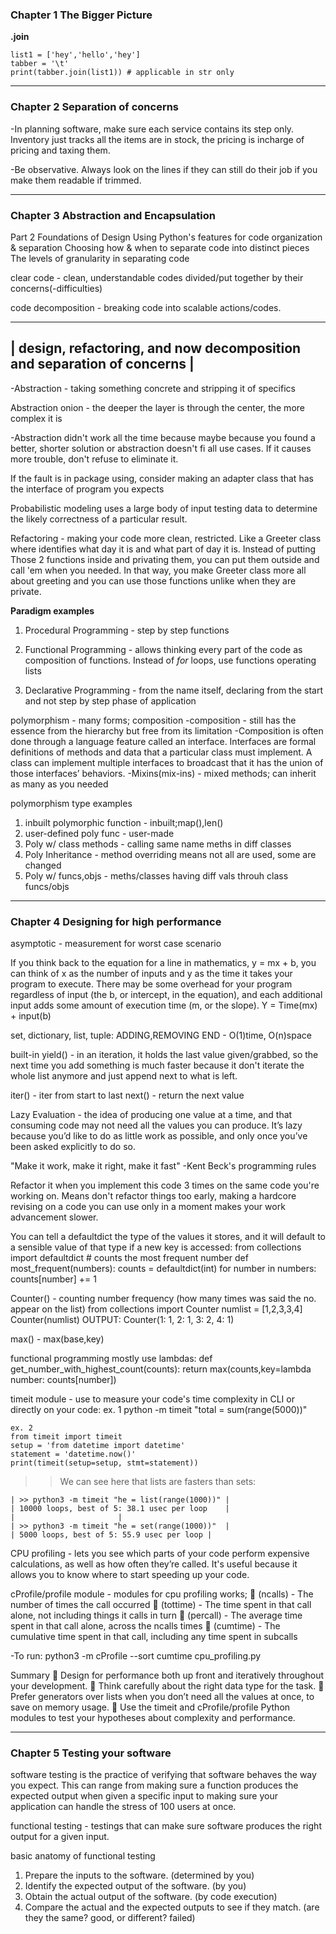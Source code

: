 ### Chapter 1 The Bigger Picture
**.join**
```
list1 = ['hey','hello','hey']
tabber = '\t'
print(tabber.join(list1)) # applicable in str only
```


***
### Chapter 2 Separation of concerns
-In planning software, make sure each service contains its step only. Inventory 
just tracks all the items are in stock, the pricing is incharge of pricing and 
taxing them.

-Be observative. Always look on the lines if they can still do their job if you 
make them readable if trimmed.


***
### Chapter 3 Abstraction and Encapsulation
Part 2 Foundations of Design
Using Python's features for code organization & separation
Choosing how & when to separate code into distinct pieces
The levels of granularity in separating code

clear code - clean, understandable codes divided/put together by their 
concerns(-difficulties)

code decomposition - breaking code into scalable actions/codes.

-------------------------------------------------------------------------
| design, refactoring, and now decomposition and separation of concerns |
-------------------------------------------------------------------------
-Abstraction - taking something concrete and stripping it of specifics

Abstraction onion - the deeper the layer is through the center, the more 
complex it is

-Abstraction didn't work all the time because maybe because you found a better, 
shorter solution or abstraction doesn't fi all use cases. If it causes more 
trouble, don't refuse to eliminate it. 

If the fault is in package using, consider making an adapter class that has the 
interface of program you expects


Probabilistic modeling uses a large body of input testing data to determine the 
likely correctness of a particular result.


Refactoring - making your code more clean, restricted. Like a Greeter class 
where identifies what day it is and what part of day it is. Instead of putting 
Those 2 functions inside and privating them, you can put them outside and call 
'em when you needed. In that way, you make Greeter class more all about greeting
 and you can use those functions unlike when they are private.


**Paradigm examples**
1. Procedural Programming - step by step functions

2. Functional Programming - allows thinking every part of  the code as 
composition of functions. Instead of *for* loops, use functions operating lists

3. Declarative Programming - from the name itself, declaring from the start and 
not step by step phase of application


polymorphism - many forms; composition
-composition - still has the essence from the hierarchy but free from its 
limitation
-Composition is often done through a language feature called an interface. 
Interfaces are formal definitions of methods and data that a particular class 
must implement. A class can implement multiple interfaces to broadcast that it 
has the union of those interfaces’ behaviors.
-Mixins(mix-ins) - mixed methods; can inherit as many as you needed

polymorphism type examples
1. inbuilt polymorphic function - inbuilt;map(),len()
2. user-defined poly func - user-made
3. Poly w/ class methods - calling same name meths in diff classes
4. Poly Inheritance - method overriding means not all are used, some are changed
5. Poly w/ funcs,objs - meths/classes having diff vals throuh class funcs/objs


***
### Chapter 4 Designing for high performance
asymptotic - measurement for worst case scenario

If you think back to the equation for a line in mathematics, y = mx + b, you can
 think of x as the number of inputs and y as the time it takes your program to
execute. There may be some overhead for your program regardless of input (the 
b, or intercept, in the equation), and each additional input adds some amount of
 execution time (m, or the slope). Y = Time(mx) + input(b)

set, dictionary, list, tuple: ADDING,REMOVING END - O(1)time, O(n)space

built-in yield() - in an iteration, it holds the last value given/grabbed, so 
the next time you add something is much faster because it don't iterate the 
whole list anymore and just append next to what is left. 

iter() - iter from start to last
next() - return the next value

Lazy Evaluation - the idea of producing one value at a time, and that consuming 
code may not need all the values you can produce. It’s lazy because you’d like 
to do as little work as possible, and only once you’ve been asked explicitly to 
do so.

"Make it work, make it right, make it fast" -Kent Beck's programming rules

Refactor it when you implement this code 3 times on the same code you're working
 on. Means don't refactor things too early, making a hardcore revising on a code
 you can use only in a moment makes your work advancement slower.

You can tell a defaultdict the type of the values it stores, and it will default
 to a sensible value of that type if a new key is accessed:
	from collections import defaultdict
	# counts the most frequent number
	def most_frequent(numbers):
		counts = defaultdict(int)
		for number in numbers:
			counts[number] += 1

Counter() - counting number frequency (how many times was said the no. appear 
on the list)
	from collections import Counter
	numlist = [1,2,3,3,4]
	Counter(numlist)
	OUTPUT: Counter(1: 1, 2: 1, 3: 2, 4: 1)


max() - max(base,key)

functional programming mostly use lambdas:
	def get_number_with_highest_count(counts):
		return max(counts,key=lambda number: counts[number])

timeit module - use to measure your code's time complexity in CLI or directly on
 your code:
	ex. 1
	python -m timeit "total = sum(range(5000))"

	ex. 2
	from timeit import timeit
	setup = 'from datetime import datetime'
	statement = 'datetime.now()'
	print(timeit(setup=setup, stmt=statement))

>> We can see here that lists are fasters than sets:
~~~~~~~~~~~~~~~~~~~~~~~~~~~~~~~~~~~~~~~~~~~~~~~~~
| >> python3 -m timeit "he = list(range(1000))"	|
| 10000 loops, best of 5: 38.1 usec per loop	|
|						|
| >> python3 -m timeit "he = set(range(1000))"	|
| 5000 loops, best of 5: 55.9 usec per loop	|
~~~~~~~~~~~~~~~~~~~~~~~~~~~~~~~~~~~~~~~~~~~~~~~~~

CPU profiling - lets you see which parts of your code perform expensive 
calculations, as well as how often they’re called. It's useful because it allows
 you to know where to start speeding up your code.

cProfile/profile module - modules for cpu profiling works;
 (ncalls) - The number of times the call occurred
 (tottime) - The time spent in that call alone, not including things it calls 
in turn
 (percall) - The average time spent in that call alone, across the ncalls times
 (cumtime) - The cumulative time spent in that call, including any time spent 
in subcalls

-To run:
  python3 -m cProfile --sort cumtime cpu_profiling.py

Summary
 Design for performance both up front and iteratively throughout your 
development.
 Think carefully about the right data type for the task.
 Prefer generators over lists when you don’t need all the values at once, to 
save on memory usage.
 Use the timeit and cProfile/profile Python modules to test your hypotheses 
about complexity and performance.

***
### Chapter 5 Testing your software
software testing is the practice of verifying that software behaves the way you 
expect. This can range from making sure a function produces the expected output 
when given a specific input to making sure your application can handle the 
stress of 100 users at once.

functional testing - testings that can make sure software produces the right 
output for a given input.

basic anatomy of functional testing
1. Prepare the inputs to the software. (determined by you)
2. Identify the expected output of the software. (by you)
3. Obtain the actual output of the software. (by code execution)
4. Compare the actual and the expected outputs to see if they match. (are they 
the same? good, or different? failed)
